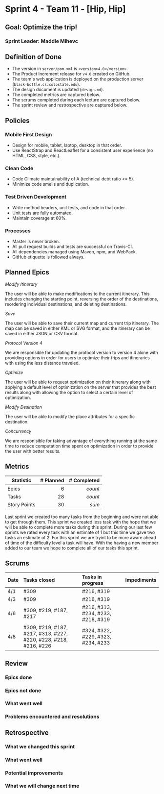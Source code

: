 # Sprint 4 - Team 11 - [Hip, Hip]

## Goal: Optimize the trip!
### Sprint Leader: Maddie Mihevc


## Definition of Done

* The version in `server/pom.xml` is `<version>4.0</version>`.
* The Product Increment release for `v4.0` created on GitHub.
* The team's web application is deployed on the production server (`black-bottle.cs.colostate.edu`).
* The design document is updated (`design.md`).
* The completed metrics are captured below.
* The scrums completed during each lecture are captured below.
* The sprint review and restrospective are captured below.


## Policies

### Mobile First Design
* Design for mobile, tablet, laptop, desktop in that order.
* Use ReactStrap and ReactLeaflet for a consistent user experience (no HTML, CSS, style, etc.).

### Clean Code
* Code Climate maintainability of A (technical debt ratio <= 5).
* Minimize code smells and duplication.

### Test Driven Development
* Write method headers, unit tests, and code in that order.
* Unit tests are fully automated.
* Maintain coverage at 60%.

### Processes
* Master is never broken. 
* All pull request builds and tests are successful on Travis-CI.
* All dependencies managed using Maven, npm, and WebPack.
* GitHub etiquette is followed always.


## Planned Epics

*Modify Itinerary*

The user will be able to make modifications to the current itinerary. This includes changing the starting point, reversing the order of the destinations, reordering individual destinations, and deleting destinations.

*Save*

The user will be able to save their current map and current trip itinerary. The map can be saved in either KML or SVG format, and the itinerary can be saved in either JSON or CSV format.

*Protocol Version 4*

We are responsible for updating the protocol version to version 4 alone with providing options in order for users to optimize their trips and itineraries with using the less distance traveled.

*Optimize*

The user will be able to request optimization on their itinerary along with applying a default level of optimization on the server that provides the best results along with allowing the option to select a certain level of optimization.

*Modify Desination*

The user will be able to modify the place attributes for a specific destination.

*Concurrency*

We are responisible for taking advantage of everything running at the same time to reduce computation time spent on optimization in order to provide the user with better results.

## Metrics

| Statistic | # Planned | # Completed |
| --- | ---: | ---: |
| Epics | 6 | *count* |
| Tasks | 28   | *count* | 
| Story Points |  30  | *sum* | 

Last sprint we created too many tasks from the beginning and were not able to get through them. This sprint we created less task with the hope that we will be able to complete more tasks during this sprint. During our last few sprints we rated every task with an estimate of 1 but this time we gave two tasks an estimate of 2. For this sprint we are tryint to be more aware ahead of time of the difficulty level a task will have. With the having a new member added to our team we hope to complete all of our tasks this sprint. 


## Scrums

| Date | Tasks closed  | Tasks in progress | Impediments |
| :--- | :--- | :--- | :--- |
| 4/1 | #309 | #216, #319 |  | 
| 4/3 | #309 | #216, #319 | |
| 4/6 | #309, #219, #187, #217 | #216, #313, #234, #233, #218, #319 | |
| 4/8 | #309, #219, #187, #217, #313, #227, #220, #228, #218, #216, #226 | #324, #322, #229, #323, #234, #233 | |


## Review

### Epics done  

### Epics not done 

### What went well

### Problems encountered and resolutions


## Retrospective

### What we changed this sprint

### What went well

### Potential improvements

### What we will change next time
